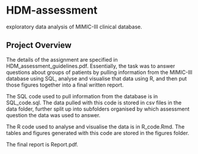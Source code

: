 # HDM-assessment
exploratory data analysis of MIMIC-III clinical database.

## Project Overview
The details of the assignment are specified in HDM_assessment_guidelines.pdf.
Essentially, the task was to answer questions about groups of patients by pulling information from the MIMIC-III database using SQL, analyse and visualise that data using R, and then put those figures together into a final written report.

The SQL code used to pull information from the database is in SQL_code.sql. The data pulled with this code is stored in csv files in the data folder, further split up into subfolders organised by which assessment question the data was used to answer.

The R code used to analyse and visualise the data is in R_code.Rmd. The tables and figures generated with this code are stored in the figures folder.

The final report is Report.pdf.

